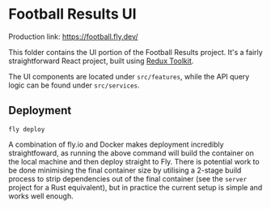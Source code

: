 # Football Results UI

Production link: https://football.fly.dev/

This folder contains the UI portion of the Football Results project. It's a fairly straightforward React project,
built using [Redux Toolkit](https://redux-toolkit.js.org/).

The UI components are located under `src/features`, while the API query logic can be found under `src/services`.

## Deployment

```
fly deploy
```

A combination of fly.io and Docker makes deployment incredibly straightfoward, as running the above command will
build the container on the local machine and then deploy straight to Fly. There is potential work to be done minimising
the final container size by utilising a 2-stage build process to strip dependencies out of the final container
(see the `server` project for a Rust equivalent), but in practice the current setup is simple and works well enough.
